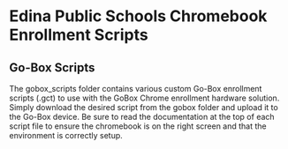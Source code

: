 # Edina Public Schools Chromebook Enrollment Scripts

## Go-Box Scripts
The gobox_scripts folder contains various custom Go-Box enrollment scripts (.gct) to use with the GoBox Chrome enrollment hardware solution. Simply download the desired script from the gobox folder and upload it to the Go-Box device. Be sure to read the documentation at the top of each script file to ensure the chromebook is on the right screen and that the environment is correctly setup.

